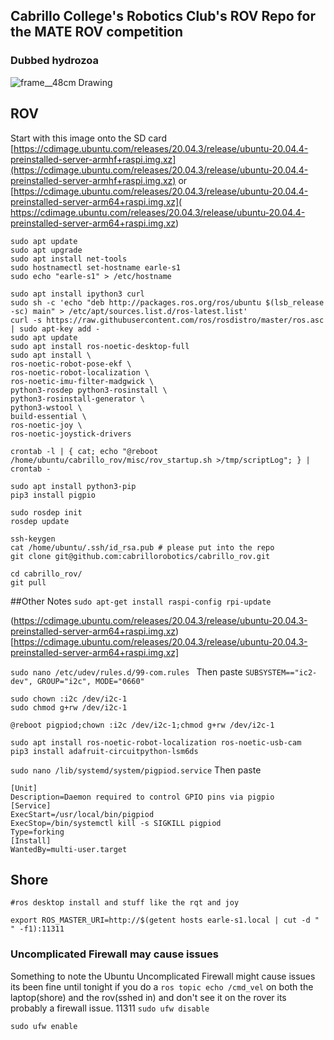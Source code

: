 ## Cabrillo College's Robotics Club's ROV Repo for the MATE ROV competition

### Dubbed hydrozoa

![frame__48cm Drawing](https://user-images.githubusercontent.com/27081199/120859450-14573780-c539-11eb-9be2-f1c2092adf8b.jpg)

## ROV
Start with this image onto the SD card
[https://cdimage.ubuntu.com/releases/20.04.3/release/ubuntu-20.04.4-preinstalled-server-armhf+raspi.img.xz](https://cdimage.ubuntu.com/releases/20.04.3/release/ubuntu-20.04.4-preinstalled-server-armhf+raspi.img.xz)
or
[https://cdimage.ubuntu.com/releases/20.04.3/release/ubuntu-20.04.4-preinstalled-server-arm64+raspi.img.xz](
https://cdimage.ubuntu.com/releases/20.04.3/release/ubuntu-20.04.4-preinstalled-server-arm64+raspi.img.xz)


```
sudo apt update
sudo apt upgrade
sudo apt install net-tools
sudo hostnamectl set-hostname earle-s1
sudo echo "earle-s1" > /etc/hostname 

sudo apt install ipython3 curl 
sudo sh -c 'echo "deb http://packages.ros.org/ros/ubuntu $(lsb_release -sc) main" > /etc/apt/sources.list.d/ros-latest.list'
curl -s https://raw.githubusercontent.com/ros/rosdistro/master/ros.asc | sudo apt-key add -
sudo apt update
sudo apt install ros-noetic-desktop-full
sudo apt install \
ros-noetic-robot-pose-ekf \
ros-noetic-robot-localization \
ros-noetic-imu-filter-madgwick \
python3-rosdep python3-rosinstall \
python3-rosinstall-generator \
python3-wstool \
build-essential \
ros-noetic-joy \
ros-noetic-joystick-drivers

crontab -l | { cat; echo "@reboot /home/ubuntu/cabrillo_rov/misc/rov_startup.sh >/tmp/scriptLog"; } | crontab -

sudo apt install python3-pip
pip3 install pigpio

sudo rosdep init
rosdep update

ssh-keygen
cat /home/ubuntu/.ssh/id_rsa.pub # please put into the repo
git clone git@github.com:cabrillorobotics/cabrillo_rov.git

cd cabrillo_rov/
git pull
```
##Other Notes
`sudo apt-get install raspi-config rpi-update`

(https://cdimage.ubuntu.com/releases/20.04.3/release/ubuntu-20.04.3-preinstalled-server-arm64+raspi.img.xz)[https://cdimage.ubuntu.com/releases/20.04.3/release/ubuntu-20.04.3-preinstalled-server-arm64+raspi.img.xz]

`sudo nano /etc/udev/rules.d/99-com.rules `
Then paste
`SUBSYSTEM=="ic2-dev", GROUP="i2c", MODE="0660"`

```
sudo chown :i2c /dev/i2c-1
sudo chmod g+rw /dev/i2c-1
```

`@reboot pigpiod;chown :i2c /dev/i2c-1;chmod g+rw /dev/i2c-1`

```
sudo apt install ros-noetic-robot-localization ros-noetic-usb-cam
pip3 install adafruit-circuitpython-lsm6ds
```

`sudo nano /lib/systemd/system/pigpiod.service`
Then paste
```
[Unit]
Description=Daemon required to control GPIO pins via pigpio
[Service]
ExecStart=/usr/local/bin/pigpiod
ExecStop=/bin/systemctl kill -s SIGKILL pigpiod
Type=forking
[Install]
WantedBy=multi-user.target
```

## Shore
```
#ros desktop install and stuff like the rqt and joy
```

`export ROS_MASTER_URI=http://$(getent hosts earle-s1.local | cut -d " " -f1):11311`

### Uncomplicated Firewall may cause issues
Something to note the Ubuntu Uncomplicated Firewall might cause issues its been fine until tonight if you do a `ros topic echo /cmd_vel` on both the laptop(shore) and the rov(sshed in) and don't see it on the rover its probably a firewall issue.
11311
`sudo ufw disable`

`sudo ufw enable`

